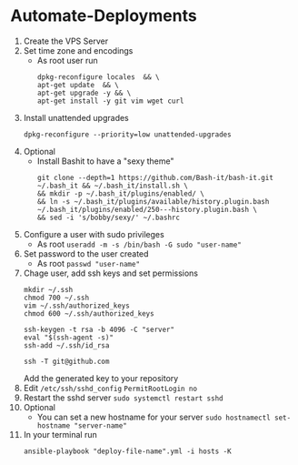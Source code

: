# Automate-Deployments

1. Create the VPS Server
2. Set time zone and encodings
	*	As root user run
		```dpkg-reconfigure tzdata && \
		dpkg-reconfigure locales  && \
		apt-get update  && \
		apt-get upgrade -y && \
		apt-get install -y git vim wget curl
		```
3. Install unattended upgrades
	```apt-get install -y unattended-upgrades update-notifier-common && \
	dpkg-reconfigure --priority=low unattended-upgrades
	```
4. Optional
	*	Install Bashit to have a "sexy theme"
		```
		git clone --depth=1 https://github.com/Bash-it/bash-it.git ~/.bash_it && ~/.bash_it/install.sh \
		&& mkdir -p ~/.bash_it/plugins/enabled/ \
		&& ln -s ~/.bash_it/plugins/available/history.plugin.bash ~/.bash_it/plugins/enabled/250---history.plugin.bash \
		&& sed -i 's/bobby/sexy/' ~/.bashrc
		```
5. Configure a user with sudo privileges
	*	As root
	```useradd -m -s /bin/bash -G sudo "user-name"```
6. Set password to the user created
	*	As root
	```passwd "user-name"```
7. Chage user, add ssh keys and set permissions
	```su "user-name"
	mkdir ~/.ssh
	chmod 700 ~/.ssh
	vim ~/.ssh/authorized_keys
	chmod 600 ~/.ssh/authorized_keys
	```
	```
	ssh-keygen -t rsa -b 4096 -C "server"
	eval "$(ssh-agent -s)"
	ssh-add ~/.ssh/id_rsa
	```
	```
	ssh -T git@github.com
	```
	Add the generated key to your repository
8. Edit  ```/etc/ssh/sshd_config```
	```PermitRootLogin no```
9. Restart the sshd server
	```sudo systemctl restart sshd```
10. Optional
	* You can set a new hostname for your server
	```sudo hostnamectl set-hostname "server-name"```
11. In your terminal run
	```
	ansible-playbook "deploy-file-name".yml -i hosts -K
	```